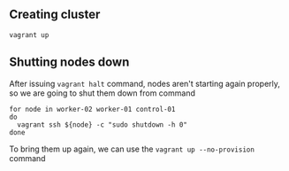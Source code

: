 
## Creating cluster
```
vagrant up
```

## Shutting nodes down

After issuing `vagrant halt` command, nodes aren't starting again properly, so we are going to shut them down from command

```
for node in worker-02 worker-01 control-01
do
  vagrant ssh ${node} -c "sudo shutdown -h 0"
done
```

To bring them up again, we can use the `vagrant up --no-provision` command
